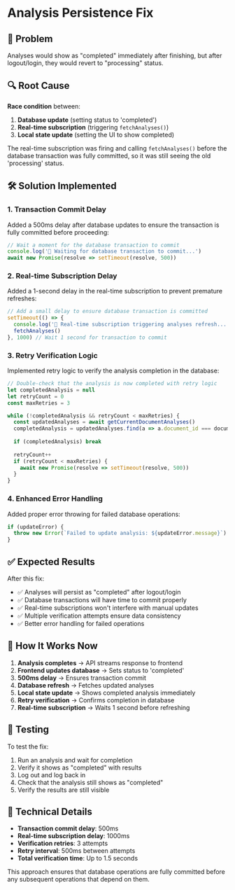 # Analysis Persistence Fix

## 🚨 **Problem**
Analyses would show as "completed" immediately after finishing, but after logout/login, they would revert to "processing" status.

## 🔍 **Root Cause**
**Race condition** between:
1. **Database update** (setting status to 'completed')
2. **Real-time subscription** (triggering `fetchAnalyses()`)
3. **Local state update** (setting the UI to show completed)

The real-time subscription was firing and calling `fetchAnalyses()` before the database transaction was fully committed, so it was still seeing the old 'processing' status.

## 🛠️ **Solution Implemented**

### **1. Transaction Commit Delay**
Added a 500ms delay after database updates to ensure the transaction is fully committed before proceeding:

```typescript
// Wait a moment for the database transaction to commit
console.log('🔄 Waiting for database transaction to commit...')
await new Promise(resolve => setTimeout(resolve, 500))
```

### **2. Real-time Subscription Delay**
Added a 1-second delay in the real-time subscription to prevent premature refreshes:

```typescript
// Add a small delay to ensure database transaction is committed
setTimeout(() => {
  console.log('🔄 Real-time subscription triggering analyses refresh...')
  fetchAnalyses()
}, 1000) // Wait 1 second for transaction to commit
```

### **3. Retry Verification Logic**
Implemented retry logic to verify the analysis completion in the database:

```typescript
// Double-check that the analysis is now completed with retry logic
let completedAnalysis = null
let retryCount = 0
const maxRetries = 3

while (!completedAnalysis && retryCount < maxRetries) {
  const updatedAnalyses = await getCurrentDocumentAnalyses()
  completedAnalysis = updatedAnalyses.find(a => a.document_id === documentId && a.status === 'completed')
  
  if (completedAnalysis) break
  
  retryCount++
  if (retryCount < maxRetries) {
    await new Promise(resolve => setTimeout(resolve, 500))
  }
}
```

### **4. Enhanced Error Handling**
Added proper error throwing for failed database operations:

```typescript
if (updateError) {
  throw new Error(`Failed to update analysis: ${updateError.message}`)
}
```

## ✅ **Expected Results**

After this fix:
- ✅ Analyses will persist as "completed" after logout/login
- ✅ Database transactions will have time to commit properly
- ✅ Real-time subscriptions won't interfere with manual updates
- ✅ Multiple verification attempts ensure data consistency
- ✅ Better error handling for failed operations

## 🔄 **How It Works Now**

1. **Analysis completes** → API streams response to frontend
2. **Frontend updates database** → Sets status to 'completed'
3. **500ms delay** → Ensures transaction commit
4. **Database refresh** → Fetches updated analyses
5. **Local state update** → Shows completed analysis immediately
6. **Retry verification** → Confirms completion in database
7. **Real-time subscription** → Waits 1 second before refreshing

## 🧪 **Testing**

To test the fix:
1. Run an analysis and wait for completion
2. Verify it shows as "completed" with results
3. Log out and log back in
4. Check that the analysis still shows as "completed"
5. Verify the results are still visible

## 📝 **Technical Details**

- **Transaction commit delay**: 500ms
- **Real-time subscription delay**: 1000ms
- **Verification retries**: 3 attempts
- **Retry interval**: 500ms between attempts
- **Total verification time**: Up to 1.5 seconds

This approach ensures that database operations are fully committed before any subsequent operations that depend on them.
